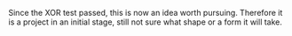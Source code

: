 Since the XOR test passed, this is now an idea worth pursuing. Therefore it is a project in an initial stage, still not sure what shape or a form it will take.
